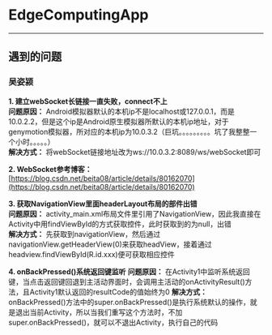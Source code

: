 # EdgeComputingApp
---
## 遇到的问题
### 吴姿颍
**1. 建立webSocket长链接一直失败，connect不上**  
**问题原因：** Android模拟器默认的本机ip不是localhost或127.0.0.1，而是10.0.2.2，但是这个ip是Android原生模拟器所默认的本机ip地址，对于genymotion模拟器，所对应的本机ip为10.0.3.2（巨坑。。。。。。。。。坑了我整整一个小时。。。。。）  
**解决方式：** 将webSocket链接地址改为ws://10.0.3.2:8089/ws/webSocket即可

**2. WebSocket参考博客：** [https://blog.csdn.net/beita08/article/details/80162070](https://blog.csdn.net/beita08/article/details/80162070)  

**3. 获取NavigationView里面headerLayout布局的部件出错**  
**问题原因：** activity_main.xml布局文件里引用了NavigationView，因此我直接在Activity中用findViewById的方式获取控件，此时获取到的为null，出错  
**解决方式：** 先获取到navigationView，然后通过navigationView.getHeaderView(0)来获取headView，接着通过headview.findViewById(R.id.xxx)便可获取相应控件

**4. onBackPressed()系统返回键监听**
**问题原因：** 在Activity1中监听系统返回键，当点击返回键回退到主活动界面时，会调用主活动的onActivityResult()方法，且Activity1默认返回的resultCode的值始终为0
**解决方式：** onBackPressed()方法中的super.onBackPressed()是执行系统默认的操作，就是退出当前Activity，所以当我们重写这个方法时，不加super.onBackPressed()，就可以不退出Activity，执行自己的代码
